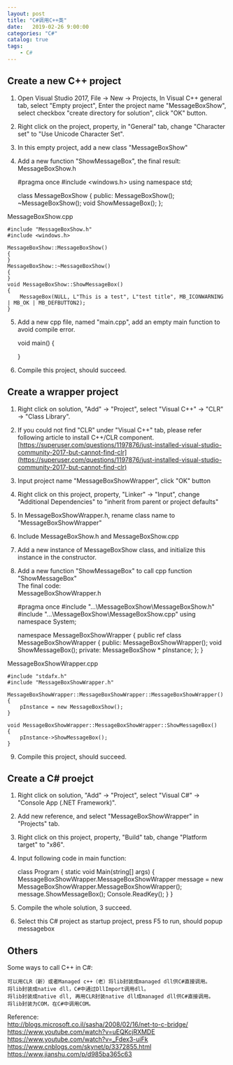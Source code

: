 ```yaml
---                                  
layout: post                                  
title: "C#调用C++类"                                  
date:   2019-02-26 9:00:00                                   
categories: "C#"                                  
catalog: true                                  
tags:                                   
    - C#                                  
---                        
```

    
## Create a new C++ project  

1. Open Visual Studio 2017, File -> New -> Projects, In Visual C++ general tab, select "Empty project", Enter the project name "MessageBoxShow", select checkbox "create directory for solution", click "OK" button.   
2. Right click on the project, property, in "General" tab, change "Character set" to "Use Unicode Character Set".   
3. In this empty project, add a new class "MessageBoxShow"   
4. Add a new function "ShowMessageBox", the final result:   
MessageBoxShow.h  

    #pragma once
    #include <windows.h>
    using namespace std;

    class MessageBoxShow
    {
    public:
        MessageBoxShow();
        ~MessageBoxShow();
        void ShowMessageBox();
    };

MessageBoxShow.cpp

    #include "MessageBoxShow.h"
    #include <windows.h>

    MessageBoxShow::MessageBoxShow()
    {
    }
    MessageBoxShow::~MessageBoxShow()
    {
    }
    void MessageBoxShow::ShowMessageBox()
    {
        MessageBox(NULL, L"This is a test", L"test title", MB_ICONWARNING | MB_OK | MB_DEFBUTTON2);
    }

5. Add a new cpp file, named "main.cpp", add an empty main function to avoid compile error.    

    void main()
    {

    }

6. Compile this project, should succeed.   

## Create a wrapper project

1. Right click on solution, "Add" -> "Project", select "Visual C++" -> "CLR" -> "Class Library".   
2. If you could not find "CLR" under "Visual C++" tab, please refer following article to install C++/CLR component.   
[https://superuser.com/questions/1197876/just-installed-visual-studio-community-2017-but-cannot-find-clr](https://superuser.com/questions/1197876/just-installed-visual-studio-community-2017-but-cannot-find-clr)   
3. Input project name "MessageBoxShowWrapper", click "OK" button   
4. Right click on this project, property, "Linker" -> "Input", change "Additional Dependencies" to "inherit from parent or project defaults"   
5. In MessageBoxShowWrapper.h, rename class name to "MessageBoxShowWrapper"  
6. Include MessageBoxShow.h and MessageBoxShow.cpp  
7. Add a new instance of MessageBoxShow class, and initialize this instance in the constructor.  
8. Add a new function "ShowMessageBox" to call cpp function "ShowMessageBox"    
The final code:   
MessageBoxShowWrapper.h   

    #pragma once
    #include ".\..\MessageBoxShow\MessageBoxShow.h"
    #include ".\..\MessageBoxShow\MessageBoxShow.cpp"
    using namespace System;

    namespace MessageBoxShowWrapper {
        public ref class MessageBoxShowWrapper
        {
        public:
            MessageBoxShowWrapper();
            void ShowMessageBox();
        private:
            MessageBoxShow * pInstance;
        };
    }
    
MessageBoxShowWrapper.cpp   

    #include "stdafx.h"
    #include "MessageBoxShowWrapper.h"

    MessageBoxShowWrapper::MessageBoxShowWrapper::MessageBoxShowWrapper()
    {
        pInstance = new MessageBoxShow();
    }

    void MessageBoxShowWrapper::MessageBoxShowWrapper::ShowMessageBox()
    {
        pInstance->ShowMessageBox();
    }

9. Compile this project, should succeed.   

## Create a C# proejct

1. Right click on solution, "Add" -> "Project", select "Visual C#" -> "Console App (.NET Framework)".    
2. Add new reference, and select "MessageBoxShowWrapper" in "Projects" tab.  
3. Right click on this project, property, "Build" tab, change "Platform target" to "x86".  
4. Input following code in main function:   

    class Program
    {
        static void Main(string[] args)
        {
            MessageBoxShowWrapper.MessageBoxShowWrapper message = new MessageBoxShowWrapper.MessageBoxShowWrapper();
            message.ShowMessageBox();
            Console.ReadKey();
        }
    }

5. Compile the whole solution, 3 succeed.   
6. Select this C# project as startup project, press F5 to run, should popup messagebox  

## Others

Some ways to call C++ in C#:   

    可以用CLR（新）或者Managed c++（老）将lib封装成managed dll供C#直接调用。   
    将lib封装成native dll，C#中通过DllImport调用dll。   
    将lib封装成native dll, 再用CLR封装native dll成managed dll供C#直接调用。  
    将lib封装为COM，在C#中调用COM。  

Reference:  
http://blogs.microsoft.co.il/sasha/2008/02/16/net-to-c-bridge/  
https://www.youtube.com/watch?v=uEQKcjRXMDE  
https://www.youtube.com/watch?v=_Fdex3-uiFk  
https://www.cnblogs.com/skynet/p/3372855.html  
https://www.jianshu.com/p/d985ba365c63  